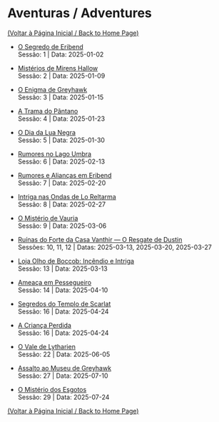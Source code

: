 
# Aventuras / Adventures

[(Voltar à Página Inicial / Back to Home Page)](home.md)

- [O Segredo de Eribend](o_segredo_de_eribend.md)  
  Sessão: 1 | Data: 2025-01-02

- [Mistérios de Mirens Hallow](misterios_de_mirens_hallow.md)  
  Sessão: 2 | Data: 2025-01-09

- [O Enigma de Greyhawk](o_enigma_de_greyhawk.md)  
  Sessão: 3 | Data: 2025-01-15

- [A Trama do Pântano](a_trama_do_pantano.md)  
  Sessão: 4 | Data: 2025-01-23

- [O Dia da Lua Negra](o_dia_da_lua_negra.md)  
  Sessão: 5 | Data: 2025-01-30

- [Rumores no Lago Umbra](rumores_no_lago_umbra.md)  
  Sessão: 6 | Data: 2025-02-13

- [Rumores e Alianças em Eribend](rumores_e_aliancas_em_eribend.md)  
  Sessão: 7 | Data: 2025-02-20

- [Intriga nas Ondas de Lo Reltarma](s08_-_intriga_nas_ondas_de_lo_reltarma.md)  
  Sessão: 8 | Data: 2025-02-27

- [O Mistério de Vauria](o_misterio_de_vauria.md)  
  Sessão: 9 | Data: 2025-03-06

- [Ruínas do Forte da Casa Vanthir — O Resgate de Dustin](resgate_de_dustin_ruinas_forte_vanthir.md)  
  Sessões: 10, 11, 12 | Datas: 2025-03-13, 2025-03-20, 2025-03-27

- [Loja Olho de Boccob: Incêndio e Intriga](incendio_loja_olho_de_boccob.md)  
  Sessão: 13 | Data: 2025-03-13

- [Ameaça em Pessegueiro](ameaca_em_pessegueiro.md)  
  Sessão: 14 | Data: 2025-04-10

- [Segredos do Templo de Scarlat](segredos_templo_scarlat.md)  
  Sessão: 16 | Data: 2025-04-24

- [A Criança Perdida](a_crianca_perdida.md)  
  Sessão: 16 | Data: 2025-04-24

- [O Vale de Lytharien](vale_de_lytharien_aventura.md)  
  Sessão: 22 | Data: 2025-06-05

- [Assalto ao Museu de Greyhawk](assalto_ao_museu_de_greyhawk.md)  
  Sessão: 27 | Data: 2025-07-10

- [O Mistério dos Esgotos](o_misterio_dos_esgotos.md)  
  Sessão: 29 | Data: 2025-07-24

[(Voltar à Página Inicial / Back to Home Page)](home.md)

